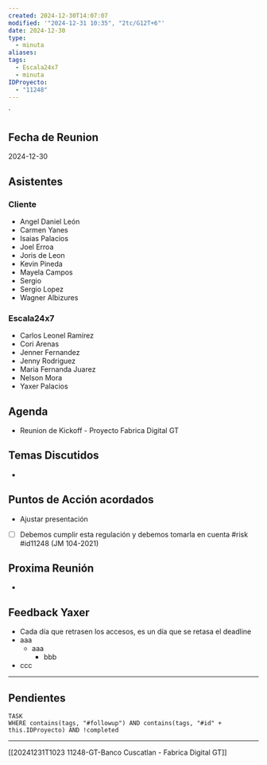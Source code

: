 ```yaml
---
created: 2024-12-30T14:07:07
modified: '"2024-12-31 10:35", "2tc/G12T+6"'
date: 2024-12-30
type:
  - minuta
aliases: 
tags:
  - Escala24x7
  - minuta
IDProyecto:
  - "11248"
---
```


`


## Fecha de Reunion
2024-12-30

## Asistentes

### Cliente
* Angel Daniel León
* Carmen Yanes
* Isaias Palacios
* Joel Erroa
* Joris de Leon
* Kevin Pineda
* Mayela Campos
* Sergio
* Sergio Lopez
* Wagner Albizures
### Escala24x7
- Carlos Leonel Ramírez
-  Cori Arenas
- Jenner Fernandez
- Jenny Rodriguez
- Maria Fernanda Juarez
- Nelson Mora
- Yaxer Palacios

## Agenda
* Reunion de Kickoff - Proyecto Fabrica Digital GT
## Temas Discutidos
*  

## Puntos de Acción acordados
- Ajustar presentación
- [ ] Debemos cumplir esta regulación y debemos tomarla en cuenta #risk #id11248 (JM 104-2021)
	

## Proxima Reunión
*   

## Feedback Yaxer
- Cada día que retrasen los accesos, es un día que se retasa el deadline
- aaa
	- aaa
		- bbb
- ccc

--- 
## Pendientes

```dataview
TASK
WHERE contains(tags, "#followup") AND contains(tags, "#id" + this.IDProyecto) AND !completed
```

---
[[20241231T1023 11248-GT-Banco Cuscatlan - Fabrica Digital GT]]
